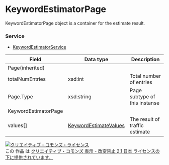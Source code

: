 # KeywordEstimatorPage
KeywordEstimatorPage object is a container for the estimate result.
### Service
+ [KeywordEstimatorService](../services/KeywordEstimatorService.md)

| Field | Data type | Description | 
|---|---|---|
| Page(inherited)|||
| totalNumEntries| xsd:int| Total number of entries |
| Page.Type| xsd:string| Page subtype of this instanse |
| KeywordEstimatorPage|||
| values[]| <a href="../data/KeywordEstimateValues.md">KeywordEstimateValues</a>| The result of traffic estimate |
<a rel="license" href="http://creativecommons.org/licenses/by-nd/2.1/jp/"><img alt="クリエイティブ・コモンズ・ライセンス" style="border-width:0" src="https://i.creativecommons.org/l/by-nd/2.1/jp/88x31.png" /></a><br />この 作品 は <a rel="license" href="http://creativecommons.org/licenses/by-nd/2.1/jp/">クリエイティブ・コモンズ 表示 - 改変禁止 2.1 日本 ライセンスの下に提供されています。</a>

